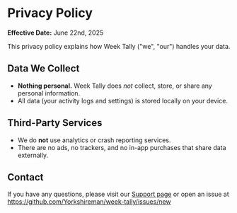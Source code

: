 # Privacy Policy

**Effective Date:** June 22nd, 2025

This privacy policy explains how Week Tally ("we", "our") handles your data.

## Data We Collect

- **Nothing personal.** Week Tally does _not_ collect, store, or share any personal information.
- All data (your activity logs and settings) is stored locally on your device.

## Third-Party Services

- We do **not** use analytics or crash reporting services.
- There are no ads, no trackers, and no in-app purchases that share data externally.

## Contact

If you have any questions, please visit our [Support page](https://yorkshireman.github.io/week-tally) or open an issue at <https://github.com/Yorkshireman/week-tally/issues/new>
